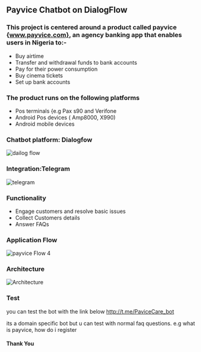 ## Payvice Chatbot on DialogFlow

### This project is centered around a product called payvice {www.payvice.com}, an agency banking app that enables users in Nigeria to:-
- 	Buy airtime
- 	Transfer and withdrawal funds to bank accounts
-   Pay for their power consumption
- 	Buy cinema tickets
-   Set up bank accounts


### The product runs on the following platforms
- 	Pos terminals {e.g Pax s90 and Verifone
- 	Android Pos devices ( Amp8000, X990)
- 	Android mobile devices

### Chatbot platform: Dialogfow   
![dailog flow](https://user-images.githubusercontent.com/23058260/112168795-e62cb180-8bf1-11eb-9082-87bfc2babf0b.png)

### Integration:Telegram    
![telegram](https://user-images.githubusercontent.com/23058260/112168965-107e6f00-8bf2-11eb-925b-ea671592b45f.png)

### Functionality
- 	Engage customers and resolve basic issues 
- 	Collect Customers details
- 	Answer FAQs

### Application Flow

![payvice Flow 4](https://user-images.githubusercontent.com/23058260/112169400-74089c80-8bf2-11eb-8563-4745d14dd5f2.png)

### Architecture
![Architecture](https://user-images.githubusercontent.com/23058260/112169677-b336ed80-8bf2-11eb-90d1-f0b641741724.png)


### Test
you can test the bot with the link below
http://t.me/PaviceCare_bot

its a domain specific bot but u can test with normal faq questions. e.g what is payvice, how do i register 

#### Thank You
